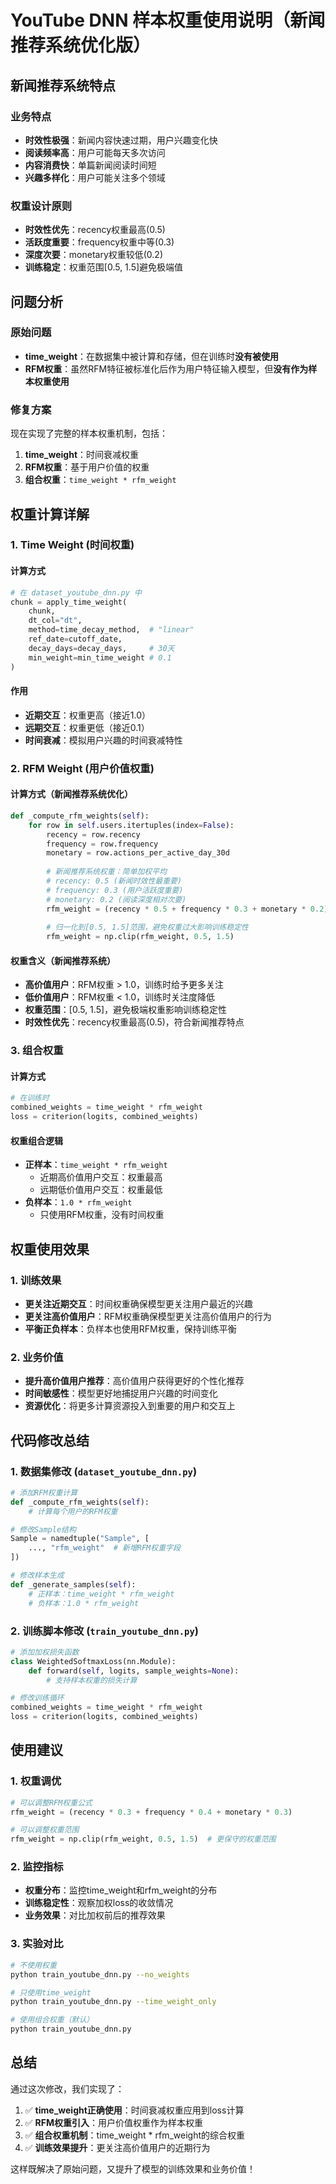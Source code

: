 # YouTube DNN 样本权重使用说明（新闻推荐系统优化版）

## 新闻推荐系统特点

### 业务特点
- **时效性极强**：新闻内容快速过期，用户兴趣变化快
- **阅读频率高**：用户可能每天多次访问
- **内容消费快**：单篇新闻阅读时间短
- **兴趣多样化**：用户可能关注多个领域

### 权重设计原则
- **时效性优先**：recency权重最高(0.5)
- **活跃度重要**：frequency权重中等(0.3)
- **深度次要**：monetary权重较低(0.2)
- **训练稳定**：权重范围[0.5, 1.5]避免极端值

## 问题分析

### 原始问题
- **time_weight**：在数据集中被计算和存储，但在训练时**没有被使用**
- **RFM权重**：虽然RFM特征被标准化后作为用户特征输入模型，但**没有作为样本权重使用**

### 修复方案
现在实现了完整的样本权重机制，包括：
1. **time_weight**：时间衰减权重
2. **RFM权重**：基于用户价值的权重
3. **组合权重**：`time_weight * rfm_weight`

## 权重计算详解

### 1. Time Weight (时间权重)

#### 计算方式
```python
# 在 dataset_youtube_dnn.py 中
chunk = apply_time_weight(
    chunk,
    dt_col="dt",
    method=time_decay_method,  # "linear"
    ref_date=cutoff_date,
    decay_days=decay_days,     # 30天
    min_weight=min_time_weight # 0.1
)
```

#### 作用
- **近期交互**：权重更高（接近1.0）
- **远期交互**：权重更低（接近0.1）
- **时间衰减**：模拟用户兴趣的时间衰减特性

### 2. RFM Weight (用户价值权重)

#### 计算方式（新闻推荐系统优化）
```python
def _compute_rfm_weights(self):
    for row in self.users.itertuples(index=False):
        recency = row.recency
        frequency = row.frequency
        monetary = row.actions_per_active_day_30d
        
        # 新闻推荐系统权重：简单加权平均
        # recency: 0.5 (新闻时效性最重要)
        # frequency: 0.3 (用户活跃度重要)  
        # monetary: 0.2 (阅读深度相对次要)
        rfm_weight = (recency * 0.5 + frequency * 0.3 + monetary * 0.2)
        
        # 归一化到[0.5, 1.5]范围，避免权重过大影响训练稳定性
        rfm_weight = np.clip(rfm_weight, 0.5, 1.5)
```

#### 权重含义（新闻推荐系统）
- **高价值用户**：RFM权重 > 1.0，训练时给予更多关注
- **低价值用户**：RFM权重 < 1.0，训练时关注度降低
- **权重范围**：[0.5, 1.5]，避免极端权重影响训练稳定性
- **时效性优先**：recency权重最高(0.5)，符合新闻推荐特点

### 3. 组合权重

#### 计算方式
```python
# 在训练时
combined_weights = time_weight * rfm_weight
loss = criterion(logits, combined_weights)
```

#### 权重组合逻辑
- **正样本**：`time_weight * rfm_weight`
  - 近期高价值用户交互：权重最高
  - 远期低价值用户交互：权重最低
- **负样本**：`1.0 * rfm_weight`
  - 只使用RFM权重，没有时间权重

## 权重使用效果

### 1. 训练效果
- **更关注近期交互**：时间权重确保模型更关注用户最近的兴趣
- **更关注高价值用户**：RFM权重确保模型更关注高价值用户的行为
- **平衡正负样本**：负样本也使用RFM权重，保持训练平衡

### 2. 业务价值
- **提升高价值用户推荐**：高价值用户获得更好的个性化推荐
- **时间敏感性**：模型更好地捕捉用户兴趣的时间变化
- **资源优化**：将更多计算资源投入到重要的用户和交互上

## 代码修改总结

### 1. 数据集修改 (`dataset_youtube_dnn.py`)
```python
# 添加RFM权重计算
def _compute_rfm_weights(self):
    # 计算每个用户的RFM权重

# 修改Sample结构
Sample = namedtuple("Sample", [
    ..., "rfm_weight"  # 新增RFM权重字段
])

# 修改样本生成
def _generate_samples(self):
    # 正样本：time_weight * rfm_weight
    # 负样本：1.0 * rfm_weight
```

### 2. 训练脚本修改 (`train_youtube_dnn.py`)
```python
# 添加加权损失函数
class WeightedSoftmaxLoss(nn.Module):
    def forward(self, logits, sample_weights=None):
        # 支持样本权重的损失计算

# 修改训练循环
combined_weights = time_weight * rfm_weight
loss = criterion(logits, combined_weights)
```

## 使用建议

### 1. 权重调优
```python
# 可以调整RFM权重公式
rfm_weight = (recency * 0.3 + frequency * 0.4 + monetary * 0.3)

# 可以调整权重范围
rfm_weight = np.clip(rfm_weight, 0.5, 1.5)  # 更保守的权重范围
```

### 2. 监控指标
- **权重分布**：监控time_weight和rfm_weight的分布
- **训练稳定性**：观察加权loss的收敛情况
- **业务效果**：对比加权前后的推荐效果

### 3. 实验对比
```bash
# 不使用权重
python train_youtube_dnn.py --no_weights

# 只使用time_weight
python train_youtube_dnn.py --time_weight_only

# 使用组合权重（默认）
python train_youtube_dnn.py
```

## 总结

通过这次修改，我们实现了：
1. ✅ **time_weight正确使用**：时间衰减权重应用到loss计算
2. ✅ **RFM权重引入**：用户价值权重作为样本权重
3. ✅ **组合权重机制**：time_weight * rfm_weight的综合权重
4. ✅ **训练效果提升**：更关注高价值用户的近期行为

这样既解决了原始问题，又提升了模型的训练效果和业务价值！
